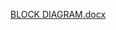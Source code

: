 [BLOCK DIAGRAM.docx](https://github.com/Atulsingh20/M3_wiper_controller/files/8680778/BLOCK.DIAGRAM.docx)
